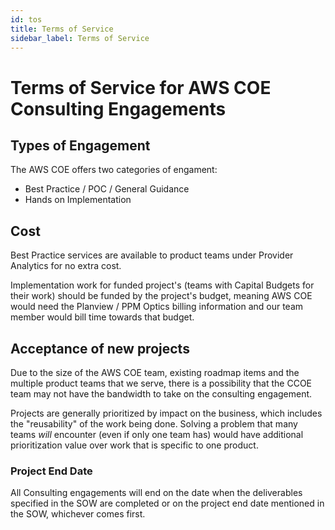 ```yaml
---
id: tos 
title: Terms of Service 
sidebar_label: Terms of Service
---
```

# Terms of Service for AWS COE Consulting Engagements

## Types of Engagement

The AWS COE offers two categories of engament:

* Best Practice / POC / General Guidance
* Hands on Implementation

## Cost

Best Practice services are available to product teams under Provider Analytics for no extra cost. 

Implementation work for funded project's (teams with Capital Budgets for their work) should be funded by the project's budget, meaning AWS COE would need the Planview / PPM Optics billing information and our team member would bill time towards that budget. 

## Acceptance of new projects

Due to the size of the AWS COE team, existing roadmap items and the multiple product teams that we serve, there is a possibility that the CCOE team may not have the bandwidth to take on the consulting engagement.

Projects are generally prioritized by impact on the business, which includes the "reusability" of the work being done. Solving a problem that many teams _will_ encounter (even if only one team has) would have additional prioritization value over work that is specific to one product.

### Project End Date

All Consulting engagements will end on the date when the deliverables specified in the SOW are completed or on the project end date mentioned in the SOW, whichever comes first.

